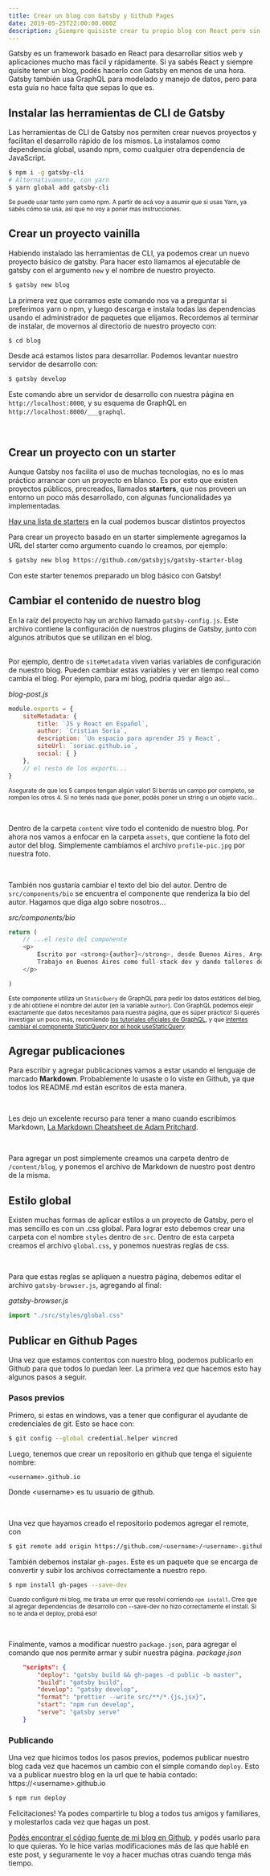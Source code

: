 ```yaml
---
title: Crear un blog con Gatsby y Github Pages
date: 2019-05-25T22:00:00.000Z
description: ¿Siempre quisiste crear tu propio blog con React pero sin volverte loco por el hosting, ni el SEO, ni la compatibilidad? Aprendé cómo hacer un blog con Gatsby y hostearlo en github en una tarde.
---
```

Gatsby es un framework basado en React para desarrollar sitios web y aplicaciones mucho mas fácil y rápidamente. Si ya sabés React y siempre quisite tener un blog, podés hacerlo con Gatsby en menos de una hora. Gatsby también usa GraphQL para modelado y manejo de datos, pero para esta guía no hace falta que sepas lo que es.

## Instalar las herramientas de CLI de Gatsby

Las herramientas de CLI de Gatsby nos permiten crear nuevos proyectos y facilitan el desarrollo rápido de los mismos. La instalamos como dependencia global, usando npm, como cualquier otra dependencia de JavaScript.
```bash
$ npm i -g gatsby-cli
# Alternativamente, con yarn
$ yarn global add gatsby-cli
```
<small>Se puede usar tanto yarn como npm. A partir de acá voy a asumir que si usas Yarn, ya sabés cómo se usa, así que no voy a poner mas instrucciones.</small>

## Crear un proyecto vainilla

Habiendo instalado las herramientas de CLI, ya podemos crear un nuevo proyecto básico de gatsby. Para hacer esto llamamos al ejecutable de gatsby con el argumento `new` y el nombre de nuestro proyecto.
```bash
$ gatsby new blog
```

La primera vez que corramos este comando nos va a preguntar si preferimos yarn o npm, y luego descarga e instala todas las dependencias usando el administrador de paquetes que elijamos. Recordemos al terminar de instalar, de movernos al directorio de nuestro proyecto con:
```bash
$ cd blog
```

Desde acá estamos listos para desarrollar. Podemos levantar nuestro servidor de desarrollo con:
```bash
$ gatsby develop
```

Este comando abre un servidor de desarrollo con nuestra página en `http://localhost:8000`, y su esquema de GraphQL en `http://localhost:8000/___graphql`.

<br/>

## Crear un proyecto con un starter

Aunque Gatsby nos facilita el uso de muchas tecnologías, no es lo mas práctico arrancar con un proyecto en blanco. Es por esto que existen proyectos públicos, precreados, llamados **starters**, que nos proveen un entorno un poco más desarrollado, con algunas funcionalidades ya implementadas.

[Hay una lista de starters](https://www.gatsbyjs.org/starters/?v=2) en la cual podemos buscar distintos proyectos 

Para crear un proyecto basado en un starter simplemente agregamos la URL del starter como argumento cuando lo creamos, por ejemplo:
```bash
$ gatsby new blog https://github.com/gatsbyjs/gatsby-starter-blog
```

Con este starter tenemos preparado un blog básico con Gatsby!

## Cambiar el contenido de nuestro blog

En la raíz del proyecto hay un archivo llamado `gatsby-config.js`. Este archivo contiene la configuración de nuestros plugins de Gatsby, junto con algunos atributos que se utilizan en el blog.
<br/><br/>

Por ejemplo, dentro de `siteMetadata` viven varias variables de configuración de nuestro blog. Pueden cambiar estas variables y ver en tiempo real como cambia el blog. Por ejemplo, para mi blog, podría quedar algo así...

*blog-post.js*
```js
module.exports = {
    siteMetadata: {
        title: `JS y React en Español`,
        author: `Cristian Soria`,
        description: `Un espacio para aprender JS y React`,
        siteUrl: `soriac.github.io`,
        social: { }
    },
    // el resto de los exports...
}
```
<small>Asegurate de que los 5 campos tengan algún valor! Si borrás un campo por completo, se rompen los otros 4. Si no tenés nada que poner, podés poner un string o un objeto vacío...</small>

<br/>

Dentro de la carpeta `content` vive todo el contenido de nuestro blog. Por ahora nos vamos a enfocar en la carpeta `assets`, que contiene la foto del autor del blog. Simplemente cambiamos el archivo `profile-pic.jpg` por nuestra foto.

<br/>

También nos gustaría cambiar el texto del bio del autor. Dentro de `src/components/bio` se encuentra el componente que renderiza la bio del autor. Hagamos que diga algo sobre nosotros...

*src/components/bio*
```js
return (
    // ...el resto del componente
    <p>
        Escrito por <strong>{author}</strong>, desde Buenos Aires, Argentina.
        Trabajo en Buenos Aires como full-stack dev y dando talleres de React.
    </p>

)
```
<small> Este componente utiliza un `StaticQuery` de GraphQL para pedir los datos estáticos del blog, y de ahí obtiene el nombre del autor (en la variable `author`). Con GraphQL podemos elejir exactamente que datos necesitamos para nuestra página, que es súper práctico! Si querés investigar un poco más, recomiendo [los tutoriales oficiales de GraphQL](https://graphql.org/learn/), y que [intentes cambiar el componente StaticQuery por el hook useStaticQuery](https://www.gatsbyjs.org/tutorial/part-four/#use-a-staticquery).</small>

## Agregar publicaciones

Para escribir y agregar publicaciones vamos a estar usando el lenguaje de marcado **Markdown**. Probablemente lo usaste o lo viste en Github, ya que todos los README.md están escritos de esta manera.

<br/>

Les dejo un excelente recurso para tener a mano cuando escribimos Markdown, [La Markdown Cheatsheet de Adam Pritchard](https://github.com/adam-p/markdown-here/wiki/Markdown-Cheatsheet).

<br/>

Para agregar un post simplemente creamos una carpeta dentro de `/content/blog`, y ponemos el archivo de Markdown de nuestro post dentro de la misma.

## Estilo global

Existen muchas formas de aplicar estilos a un proyecto de Gatsby, pero el mas sencillo es con un .css global. Para lograr esto debemos crear una carpeta con el nombre `styles` dentro de `src`. Dentro de esta carpeta creamos el archivo `global.css`, y ponemos nuestras reglas de css.

<br/>

Para que estas reglas se apliquen a nuestra página, debemos editar el archivo `gatsby-browser.js`, agregando al final:

*gatsby-browser.js*
```js
import "./src/styles/global.css"
```

## Publicar en Github Pages

Una vez que estamos contentos con nuestro blog, podemos publicarlo en Github para que todos lo puedan leer. La primera vez que hacemos esto hay algunos pasos a seguir.

### Pasos previos

Primero, si estas en windows, vas a tener que configurar el ayudante de credenciales de git. Esto se hace con: 
```bash
$ git config --global credential.helper wincred
```

Luego, tenemos que crear un repositorio en github que tenga el siguiente nombre:
```
<username>.github.io
```
Donde \<username\> es tu usuario de github.

<br/>

Una vez que hayamos creado el repositorio podemos agregar el remote, con 
```bash
$ git remote add origin https://github.com/<username>/<username>.github.io.git
```

También debemos instalar `gh-pages`. Este es un paquete que se encarga de convertir y subir los archivos correctamente a nuestro repo.
```bash
$ npm install gh-pages --save-dev
```
<small>Cuando configuré mi blog, me tiraba un error que resolví corriendo `npm install`. Creo que al agregar dependencias de desarrollo con --save-dev no hizo correctamente el install. Si no te anda el deploy, probá eso!</small>

<br/>

Finalmente, vamos a modificar nuestro `package.json`, para agregar el comando que nos permite armar y subir nuestra página. 
*package.json*
```json
    "scripts": {
        "deploy": "gatsby build && gh-pages -d public -b master",
        "build": "gatsby build",
        "develop": "gatsby develop",
        "format": "prettier --write src/**/*.{js,jsx}",
        "start": "npm run develop",
        "serve": "gatsby serve"
    }
```

### Publicando
Una vez que hicimos todos los pasos previos, podemos publicar nuestro blog cada vez que hacemos un cambio con el simple comando `deploy`. Esto va a publicar nuestro blog en la url que te había contado: https://<username\>.github.io
```bash
$ npm run deploy
```

Felicitaciones! Ya podes compartirle tu blog a todos tus amigos y familiares, y molestarlos cada vez que hagas un post.

[Podés encontrar el código fuente de mi blog en Github](https://github.com/soriac), y podés usarlo para lo que quieras. Yo le hice varias modificaciones más de las que hablé en este post, y seguramente le voy a hacer muchas otras cuando tenga más tiempo.